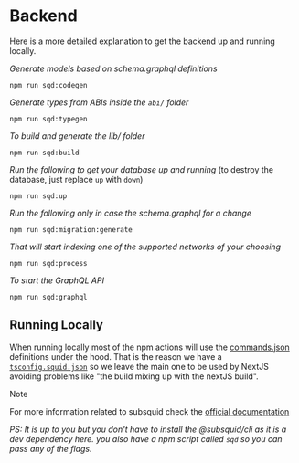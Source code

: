 # Backend

Here is a more detailed explanation to get the backend up and running locally.

_Generate models based on schema.graphql definitions_

```shell
npm run sqd:codegen
```

_Generate types from ABIs inside the `abi/` folder_

```shell
npm run sqd:typegen
```

_To build and generate the lib/ folder_

```shell
npm run sqd:build
```

_Run the following to get your database up and running_ (to destroy the database, just replace `up` with `down`)

```shell
npm run sqd:up
```

_Run the following only in case the schema.graphql for a change_

```shell
npm run sqd:migration:generate
```

_That will start indexing one of the supported networks of your choosing_

```shell
npm run sqd:process
```

_To start the GraphQL API_

```shell
npm run sqd:graphql
```

## Running Locally

When running locally most of the npm actions will use the [commands.json](../commands.json) definitions under the hood. That is the reason we have a [`tsconfig.squid.json`](../tsconfig.squid.json) so we leave the main one to be used by NextJS avoiding problems like "the build mixing up with the nextJS build".

> [!NOTE]  
> For more information related to subsquid check the [official documentation](https://docs.subsquid.io/)

_PS: It is up to you but you don't have to install the @subsquid/cli as it is a dev dependency here. you also have a npm script called `sqd` so you can pass any of the flags._
